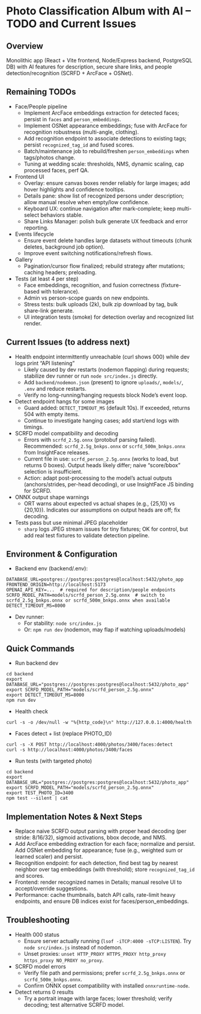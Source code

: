 # Photo Classification Album with AI – TODO and Current Issues

## Overview
Monolithic app (React + Vite frontend, Node/Express backend, PostgreSQL DB) with AI features for description, secure share links, and people detection/recognition (SCRFD + ArcFace + OSNet).

## Remaining TODOs
- Face/People pipeline
  - Implement ArcFace embeddings extraction for detected faces; persist in `faces` and `person_embeddings`.
  - Implement OSNet appearance embeddings; fuse with ArcFace for recognition robustness (multi-angle, clothing).
  - Add recognition endpoint to associate detections to existing tags; persist `recognized_tag_id` and fused scores.
  - Batch/maintenance job to rebuild/freshen `person_embeddings` when tags/photos change.
  - Tuning at wedding scale: thresholds, NMS, dynamic scaling, cap processed faces, perf QA.
- Frontend UI
  - Overlay: ensure canvas boxes render reliably for large images; add hover highlights and confidence tooltips.
  - Details pane: show list of recognized persons under description; allow manual resolve when empty/low confidence.
  - Keyboard UX: continue navigation after mark-complete; keep multi-select behaviors stable.
  - Share Links Manager: polish bulk generate UX feedback and error reporting.
- Events lifecycle
  - Ensure event delete handles large datasets without timeouts (chunk deletes, background job option).
  - Improve event switching notifications/refresh flows.
- Gallery
  - Pagination/cursor flow finalized; rebuild strategy after mutations; caching headers; preloading.
- Tests (at least 4 per step)
  - Face embeddings, recognition, and fusion correctness (fixture-based with tolerance).
  - Admin vs person-scope guards on new endpoints.
  - Stress tests: bulk uploads (2k), bulk zip download by tag, bulk share-link generate.
  - UI integration tests (smoke) for detection overlay and recognized list render.

## Current Issues (to address next)
- Health endpoint intermittently unreachable (curl shows 000) while dev logs print “API listening”
  - Likely caused by dev restarts (nodemon flapping) during requests; stabilize dev runner or run `node src/index.js` directly.
  - Add `backend/nodemon.json` (present) to ignore `uploads/`, `models/`, `.env` and reduce restarts.
  - Verify no long-running/hanging requests block Node’s event loop.
- Detect endpoint hangs for some images
  - Guard added: `DETECT_TIMEOUT_MS` (default 10s). If exceeded, returns 504 with empty items.
  - Continue to investigate hanging cases; add start/end logs with timings.
- SCRFD model compatibility and decoding
  - Errors with `scrfd_2.5g.onnx` (protobuf parsing failed). Recommended: `scrfd_2.5g_bnkps.onnx` or `scrfd_500m_bnkps.onnx` from InsightFace releases.
  - Current file in use: `scrfd_person_2.5g.onnx` (works to load, but returns 0 boxes). Output heads likely differ; naive “score/bbox” selection is insufficient.
  - Action: adapt post-processing to the model’s actual outputs (anchors/strides, per-head decoding), or use InsightFace JS binding for SCRFD.
- ONNX output shape warnings
  - ORT warns about expected vs actual shapes (e.g., {25,10} vs {20,10}). Indicates our assumptions on output heads are off; fix decoding.
- Tests pass but use minimal JPEG placeholder
  - `sharp` logs JPEG stream issues for tiny fixtures; OK for control, but add real test fixtures to validate detection pipeline.

## Environment & Configuration
- Backend env (backend/.env):
```
DATABASE_URL=postgres://postgres:postgres@localhost:5432/photo_app
FRONTEND_ORIGIN=http://localhost:5173
OPENAI_API_KEY=...  # required for description/people endpoints
SCRFD_MODEL_PATH=models/scrfd_person_2.5g.onnx  # switch to scrfd_2.5g_bnkps.onnx or scrfd_500m_bnkps.onnx when available
DETECT_TIMEOUT_MS=8000
```
- Dev runner:
  - For stability: `node src/index.js`
  - Or: `npm run dev` (nodemon, may flap if watching uploads/models)

## Quick Commands
- Run backend dev
```
cd backend
export DATABASE_URL="postgres://postgres:postgres@localhost:5432/photo_app"
export SCRFD_MODEL_PATH="models/scrfd_person_2.5g.onnx"
export DETECT_TIMEOUT_MS=8000
npm run dev
```
- Health check
```
curl -s -o /dev/null -w "%{http_code}\n" http://127.0.0.1:4000/health
```
- Faces detect + list (replace PHOTO_ID)
```
curl -s -X POST http://localhost:4000/photos/3400/faces:detect
curl -s http://localhost:4000/photos/3400/faces
```
- Run tests (with targeted photo)
```
cd backend
export DATABASE_URL="postgres://postgres:postgres@localhost:5432/photo_app"
export SCRFD_MODEL_PATH="models/scrfd_person_2.5g.onnx"
export TEST_PHOTO_ID=3400
npm test --silent | cat
```

## Implementation Notes & Next Steps
- Replace naive SCRFD output parsing with proper head decoding (per stride: 8/16/32), sigmoid activations, bbox decode, and NMS.
- Add ArcFace embedding extraction for each face; normalize and persist. Add OSNet embedding for appearance; fuse (e.g., weighted sum or learned scaler) and persist.
- Recognition endpoint: for each detection, find best tag by nearest neighbor over tag embeddings (with threshold); store `recognized_tag_id` and scores.
- Frontend: render recognized names in Details; manual resolve UI to accept/override suggestions.
- Performance: cache thumbnails, batch API calls, rate-limit heavy endpoints, and ensure DB indices exist for faces/person_embeddings.

## Troubleshooting
- Health 000 status
  - Ensure server actually running (`lsof -iTCP:4000 -sTCP:LISTEN`). Try `node src/index.js` instead of nodemon.
  - Unset proxies: `unset HTTP_PROXY HTTPS_PROXY http_proxy https_proxy NO_PROXY no_proxy`.
- SCRFD model errors
  - Verify file path and permissions; prefer `scrfd_2.5g_bnkps.onnx` or `scrfd_500m_bnkps.onnx`.
  - Confirm ONNX opset compatibility with installed `onnxruntime-node`.
- Detect returns 0 results
  - Try a portrait image with large faces; lower threshold; verify decoding; test alternative SCRFD model.
